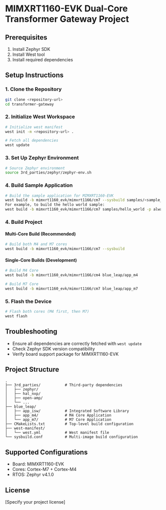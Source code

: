 # MIMXRT1160-EVK Dual-Core Transformer Gateway Project

## Prerequisites

1. Install Zephyr SDK
2. Install West tool
3. Install required dependencies

## Setup Instructions

### 1. Clone the Repository
```bash
git clone <repository-url>
cd transformer-gateway
```

### 2. Initialize West Workspace
```bash
# Initialize west manifest
west init -m <repository-url> .

# Fetch all dependencies
west update
```

### 3. Set Up Zephyr Environment
```bash
# Source Zephyr environment
source 3rd_parties/zephyr/zephyr-env.sh
```

### 4. Build Sample Application
```bash
# Build the sample application for MIMXRT1160-EVK
west build -b mimxrt1160_evk/mimxrt1166/cm7 --sysbuild samples/<sample_name> -p always
For example, to build the hello world sample:
west build -b mimxrt1160_evk/mimxrt1166/cm7 samples/hello_world -p always
```

### 4. Build Project

#### Multi-Core Build (Recommended)
```bash
# Build both M4 and M7 cores
west build -b mimxrt1160_evk/mimxrt1166/cm7 --sysbuild
```

#### Single-Core Builds (Development)
```bash
# Build M4 Core
west build -b mimxrt1160_evk/mimxrt1166/cm4 blue_leap/app_m4

# Build M7 Core
west build -b mimxrt1160_evk/mimxrt1166/cm7 blue_leap/app_m7
```

### 5. Flash the Device
```bash
# Flash both cores (M4 first, then M7)
west flash
```

## Troubleshooting

- Ensure all dependencies are correctly fetched with `west update`
- Check Zephyr SDK version compatibility
- Verify board support package for MIMXRT1160-EVK

## Project Structure

```
.
├── 3rd_parties/           # Third-party dependencies
│   ├── zephyr/
│   ├── hal_nxp/
│   ├── open-amp/
│   └── ...
├── blue_leap/
│   ├── app_isw/           # Integrated Software Library
│   ├── app_m4/            # M4 Core Application
│   └── app_m7/            # M7 Core Application
├── CMakeLists.txt         # Top-level build configuration
├── west-manifest/
│   └── west.yml           # West manifest file
└── sysbuild.conf          # Multi-image build configuration
```

## Supported Configurations

- Board: MIMXRT1160-EVK
- Cores: Cortex-M7 + Cortex-M4
- RTOS: Zephyr v4.1.0

## License

[Specify your project license]